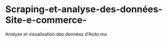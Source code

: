 # Scraping-et-analyse-des-données-Site-e-commerce-

Analyse et visualisation des données d'Avito.ma
